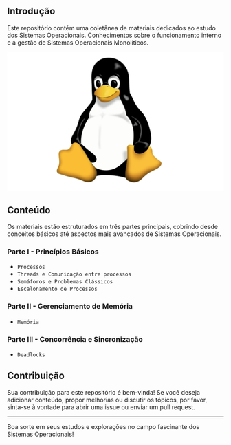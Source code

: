 ## Introdução

Este repositório contém uma coletânea de materiais dedicados ao estudo dos Sistemas Operacionais. Conhecimentos sobre o funcionamento interno e a gestão de Sistemas Operacionais Monolíticos.

![Sistema Operacional Monolítico](Image/linux.jpeg)

## Conteúdo

Os materiais estão estruturados em três partes principais, cobrindo desde conceitos básicos até aspectos mais avançados de Sistemas Operacionais.

### Parte I - Princípios Básicos

- `Processos`
- `Threads e Comunicação entre processos`
- `Semáforos e Problemas Clássicos`
- `Escalonamento de Processos`

### Parte II - Gerenciamento de Memória

- `Memória`

### Parte III - Concorrência e Sincronização

- `Deadlocks`

## Contribuição

Sua contribuição para este repositório é bem-vinda! Se você deseja adicionar conteúdo, propor melhorias ou discutir os tópicos, por favor, sinta-se à vontade para abrir uma issue ou enviar um pull request.

---
Boa sorte em seus estudos e explorações no campo fascinante dos Sistemas Operacionais!

